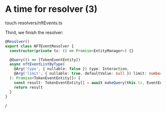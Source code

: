# A time for resolver (3)

touch resolvers/nftEvents.ts

Third, we finish the resolver:

```ts
@Resolver()
export class NFTEventResolver {
  constructor(private tx: () => Promise<EntityManager>) {}

  @Query(() => [TokenEventEntity])
  async nftEventListByType(
    @Arg('type', { nullable: false }) type: Interaction,
    @Arg('limit', { nullable: true, defaultValue: null }) limit: number,
  ): Promise<TokenEventEntity[]> {
    const result: TokenEventEntity[] = await makeQuery(this.tx, EventEntity, nftEventList, [type, limit])
    return result
  }
}
```

<div class="absolute right-5px bottom-5px">
<SlideCurrentNo /> / <SlidesTotal />
</div>